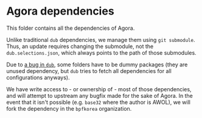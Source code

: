 # Agora dependencies

This folder contains all the dependencies of Agora.

Unlike traditional `dub` dependencies, we manage them using `git submodule`.
Thus, an update requires changing the submodule, not the `dub.selections.json`,
which always points to the path of those submodules.

Due to [a bug in `dub`](https://github.com/dlang/dub/issues/1706), some folders have to be dummy packages
(they are unused dependency, but `dub` tries to fetch all dependencies for all configurations anyways).

We have write access to - or ownership of - most of those dependencies,
and will attempt to upstream any bugfix made for the sake of Agora.
In the event that it isn't possible (e.g. `base32` where the author is AWOL),
we will fork the dependency in the `bpfkorea` organization.
